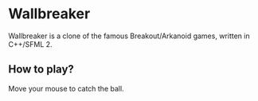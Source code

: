 Wallbreaker
===========

Wallbreaker is a clone of the famous Breakout/Arkanoid games, written in C++/SFML 2.


How to play?
------------

Move your mouse to catch the ball.
